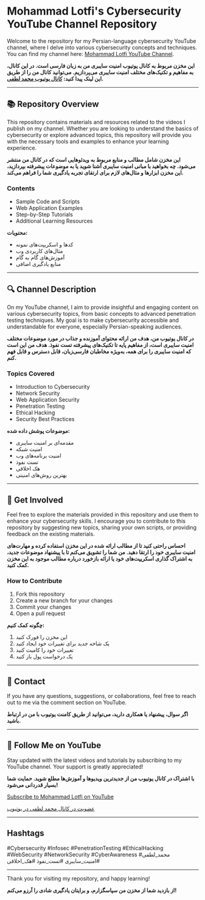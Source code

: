 # Mohammad Lotfi's Cybersecurity YouTube Channel Repository

Welcome to the repository for my Persian-language cybersecurity YouTube channel, where I delve into various cybersecurity concepts and techniques. You can find my channel here: [Mohammad Lotfi YouTube Channel](https://www.youtube.com/@mohammadlotfia).

**این مخزن مربوط به کانال یوتیوب امنیت سایبری من به زبان فارسی است. در این کانال، به مفاهیم و تکنیک‌های مختلف امنیت سایبری می‌پردازیم. می‌توانید کانال من را از طریق این لینک پیدا کنید: [کانال یوتیوب محمد لطفی](https://www.youtube.com/@mohammadlotfia).**

---

## 📚 Repository Overview

This repository contains materials and resources related to the videos I publish on my channel. Whether you are looking to understand the basics of cybersecurity or explore advanced topics, this repository will provide you with the necessary tools and examples to enhance your learning experience.

**این مخزن شامل مطالب و منابع مربوط به ویدئوهایی است که در کانال من منتشر می‌شود. چه بخواهید با مبانی امنیت سایبری آشنا شوید یا به موضوعات پیشرفته بپردازید، این مخزن ابزارها و مثال‌های لازم برای ارتقای تجربه یادگیری شما را فراهم می‌کند.**

### Contents

- Sample Code and Scripts
- Web Application Examples
- Step-by-Step Tutorials
- Additional Learning Resources

**محتویات:**

- کدها و اسکریپت‌های نمونه
- مثال‌های کاربردی وب
- آموزش‌های گام به گام
- منابع یادگیری اضافی

---

## 🔍 Channel Description

On my YouTube channel, I aim to provide insightful and engaging content on various cybersecurity topics, from basic concepts to advanced penetration testing techniques. My goal is to make cybersecurity accessible and understandable for everyone, especially Persian-speaking audiences.

**در کانال یوتیوب من، هدف من ارائه محتوای آموزنده و جذاب در مورد موضوعات مختلف امنیت سایبری است، از مفاهیم پایه تا تکنیک‌های پیشرفته تست نفوذ. هدف من این است که امنیت سایبری را برای همه، به‌ویژه مخاطبان فارسی‌زبان، قابل دسترس و قابل فهم کنم.**

### Topics Covered

- Introduction to Cybersecurity
- Network Security
- Web Application Security
- Penetration Testing
- Ethical Hacking
- Security Best Practices

**موضوعات پوشش داده شده:**

- مقدمه‌ای بر امنیت سایبری
- امنیت شبکه
- امنیت برنامه‌های وب
- تست نفوذ
- هک اخلاقی
- بهترین روش‌های امنیتی

---

## 🚀 Get Involved

Feel free to explore the materials provided in this repository and use them to enhance your cybersecurity skills. I encourage you to contribute to this repository by suggesting new topics, sharing your own scripts, or providing feedback on the existing materials.

**احساس راحتی کنید تا از مطالب ارائه شده در این مخزن استفاده کرده و مهارت‌های امنیت سایبری خود را ارتقا دهید. من شما را تشویق می‌کنم تا با پیشنهاد موضوعات جدید، به اشتراک گذاری اسکریپت‌های خود یا ارائه بازخورد درباره مطالب موجود به این مخزن کمک کنید.**

### How to Contribute

1. Fork this repository
2. Create a new branch for your changes
3. Commit your changes
4. Open a pull request

**چگونه کمک کنیم:**

1. این مخزن را فورک کنید
2. یک شاخه جدید برای تغییرات خود ایجاد کنید
3. تغییرات خود را کامیت کنید
4. یک درخواست پول باز کنید

---

## 📧 Contact

If you have any questions, suggestions, or collaborations, feel free to reach out to me via the comment section on YouTube.

**اگر سوال، پیشنهاد یا همکاری دارید، می‌توانید از طریق کامنت یوتیوب با من در ارتباط باشید.**


---

## 📣 Follow Me on YouTube

Stay updated with the latest videos and tutorials by subscribing to my YouTube channel. Your support is greatly appreciated!

**با اشتراک در کانال یوتیوب من از جدیدترین ویدیوها و آموزش‌ها مطلع شوید. حمایت شما بسیار قدردانی می‌شود!**

[Subscribe to Mohammad Lotfi on YouTube](https://www.youtube.com/@mohammadlotfia)

[عضویت در کانال محمد لطفی در یوتیوب](https://www.youtube.com/@mohammadlotfia)

---

## Hashtags

#Cybersecurity #Infosec #PenetrationTesting #EthicalHacking #WebSecurity #NetworkSecurity #CyberAwareness #محمد_لطفی #امنیت_سایبری #تست_نفوذ #هک_اخلاقی

---

Thank you for visiting my repository, and happy learning!

**از بازدید شما از مخزن من سپاسگزارم، و برایتان یادگیری شادی را آرزو می‌کنم!**

